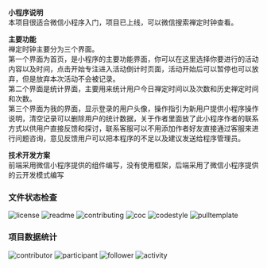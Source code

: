 **小程序说明**   
本项目很适合微信小程序入门，项目已上线，可以微信搜索禅定时钟查看。

**主要功能**   
禅定时钟主要分为三个界面。  
第一个界面为首页，是小程序的主要功能界面，你可以在这里选择你要进行的活动内容以及时间，点击开始专注进入活动倒计时页面，活动开始后可以暂停也可以放弃，但是放弃本次活动不会被记录。  
第二个界面是统计界面，主要用来统计用户今日禅定时间以及次数和历史禅定时间和次数。  
第三个界面为我的界面，显示登录的用户头像，操作指引为新用户提供小程序操作说明，清空记录可以删除用户的统计数据，关于作者里面放了此小程序作者的联系方式以供用户直接反馈和探讨，联系客服可以不用添加作者好友直接通过客服来进行问题咨询，意见反馈用户可以把本程序的不足以及建议发送给程序管理员。  

**技术开发方案**  
前端采用微信小程序提供的组件编写，没有使用框架，后端采用了微信小程序提供的云开发模式编写

### 文件状态检查

![license](http://github.zhangqx.com/file-checker/github/yjl705/Clock-miniprogram?path=LICENSE)
![readme](http://github.zhangqx.com/file-checker/github/yjl705/Clock-miniprogram?path=README.md)
![contributing](http://github.zhangqx.com/file-checker/github/yjl705/Clock-miniprogram?path=CONTRIBUTING.md)
![coc](http://github.zhangqx.com/file-checker/github/yjl705/Clock-miniprogram?path=CODE_OF_CONDUCT.md)
![codestyle](http://github.zhangqx.com/file-checker/github/yjl705/Clock-miniprogram?path=CODE_STYLE.md)
![pulltemplate](http://github.zhangqx.com/file-checker/github/yjl705/Clock-miniprogram?path=.github/PULL_REQUEST_TEMPLATE.md)

### 项目数据统计

![contributor](http://github.zhangqx.com/data/github/yjl705/Clock-miniprogram?type=contributor)
![participant](http://github.zhangqx.com/data/github/yjl705/Clock-miniprogram?type=participant)
![follower](http://github.zhangqx.com/data/github/yjl705/Clock-miniprogram?type=follower)
![activity](http://github.zhangqx.com/data/github/yjl705/Clock-miniprogram?type=activity)
